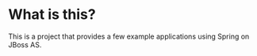 What is this?
=============

This is a project that provides a few example applications using Spring on JBoss AS.

